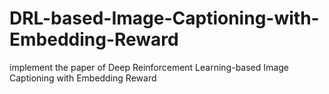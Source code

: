 # DRL-based-Image-Captioning-with-Embedding-Reward
implement the paper of Deep Reinforcement Learning-based Image Captioning with Embedding Reward
